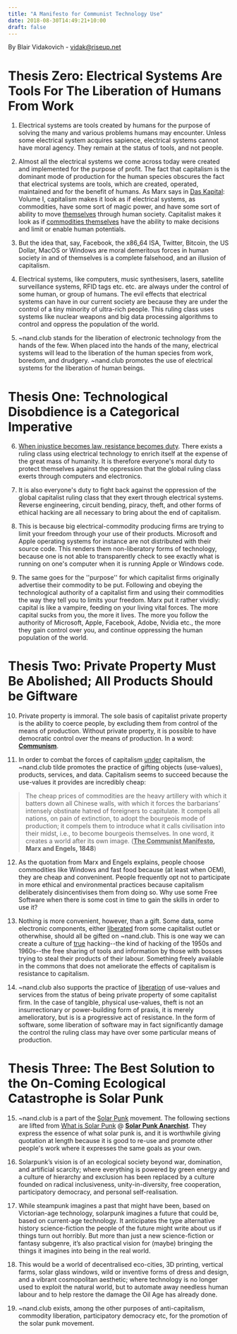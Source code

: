 ```yaml
---
title: "A Manifesto for Communist Technology Use"
date: 2018-08-30T14:49:21+10:00
draft: false
---
```


By Blair Vidakovich - vidak@riseup.net

# Thesis Zero:</font> Electrical Systems Are Tools For The Liberation of Humans From Work</h1>
        
1. Electrical systems are tools created by humans for the purpose of solving the many and various problems humans may encounter. Unless some electrical system acquires sapience, electrical systems cannot have moral agency. They remain at the status of tools, and not people.

2. Almost all the electrical systems we come across today were created and implemented for the purpose of profit. The fact that capitalism is the dominant mode of production for the human species obscures the fact that electrical systems are tools, which are created, operated, maintained and for the benefit of humans. As Marx says in <u>Das Kapital</u>: Volume I, capitalism makes it look as if electrical systems, as commodities, have some sort of magic power, and have some sort of ability to move <u>themselves</u> through human society. Capitalist makes it look as if <u>commodities themselves</u> have the ability to make decisions and limit or enable human potentials.

3. But the idea that, say, Facebook, the x86_64 ISA, Twitter, Bitcoin, the US Dollar, MacOS or Windows are moral demeritous forces in human society in and of themselves is a complete falsehood, and an illusion of capitalism.

4. Electrical systems, like computers, music synthesisers, lasers, satellite surveillance systems, RFID tags etc. etc. are always under the control of some human, or group of humans. The evil effects that electrical systems can have in our current society are because they are under the control of a tiny minority of ultra-rich people. This ruling class uses systems like nuclear weapons and big data processing algorithms to control and oppress the population of the world.

5. ~nand.club stands for the liberation of electronic technology from the hands of the few. When placed into the hands of the many, electrical systems will lead to the liberation of the human species from work, boredom, and drudgery. ~nand.club promotes the use of electrical systems for the liberation of human beings.

# Thesis One: Technological Disobdience is a Categorical Imperative

6. <u>When injustice becomes law, resistance becomes duty</u>. There exists a ruling class using electrical technology to enrich itself at the expense of the great mass of humanity. It is therefore everyone's moral duty to protect themselves against the oppression that the global ruling class exerts through computers and electronics.

7. It is also everyone's duty to fight back against the oppression of the global capitalist ruling class that they exert through electrical systems. Reverse engineering, circuit bending, piracy, theft, and other forms of ethical hacking are all necessary to bring about the end of capitalism.

8. This is because big electrical-commodity producing firms are trying to limit your freedom through your use of their products. Microsoft and Apple operating systems for instance are not distributed with their source code. This renders them non-liberatory forms of technology, because one is not able to transparently check to see exactly what is running on one's computer when it is running Apple or Windows code.

9. The same goes for the ''purpose'' for which capitalist firms originally advertise their commodity to be put. Following and obeying the technological authority of a capitalist firm and using their commodities the way they tell you to limits your freedom. Marx put it rather vividly: capital is like a vampire, feeding on your living vital forces. The more capital sucks from you, the more it lives. The more you follow the authority of Microsoft, Apple, Facebook, Adobe, Nvidia etc., the more they gain control over you, and continue oppressing the human population of the world.

# Thesis Two: Private Property Must Be Abolished; All Products Should be Giftware
    
10. Private property is immoral. The sole basis of capitalist private property is the ability to coerce people, by excluding them from control of the means of production. Without private property, it is possible to have democratic control over the means of production. In a word: <u><b>Communism</b></u>.

11. In order to combat the forces of capitalism <u>under</u> capitalism, the ~nand.club tilde promotes the practice of gifting objects (use-values), products, services, and data. Capitalism seems to succeed because the use-values it provides are incredibly cheap:

>The cheap prices of commodities are the heavy artillery with which it batters down all Chinese walls, with which it forces the barbarians’ intensely obstinate hatred of foreigners to capitulate. It compels all nations, on pain of extinction, to adopt the bourgeois mode of production; it compels them to introduce what it calls civilisation into their midst, i.e., to become bourgeois themselves. In one word, it creates a world after its own image. (<b><u>The Communist Manifesto</u>, Marx and Engels, 1848</b>)

12. As the quotation from Marx and Engels explains, people choose commodities like Windows and fast food because (at least when OEM), they are cheap and conveninent. People frequently opt not to participate in more ethical and environmental practices because capitalism deliberately disincentivises them from doing so. Why use some Free Software when there is some cost in time to gain the skills in order to use it?            

13. Nothing is more convenient, however, than a gift. Some data, some electronic components, either <u>liberated</u> from some capitalist outlet or otherwhise, should all be gifted on ~nand.club. This is one way we can create a culture of <u>true</u> hacking--the kind of hacking of the 1950s and 1960s--the free sharing of tools and information by those with bosses trying to steal their products of their labour. Something freely available in the commons that does not ameliorate the effects of capitalism is resistance to capitalism.

14. ~nand.club also supports the practice of <u>liberation</u> of use-values and services from the status of being private property of some capitalist firm. In the case of tangible, physical use-values, theft is not an insurrectionary or power-building form of praxis, it is merely amelioratory, but is is a progressive act of resistance. In the form of software, some liberation of software may in fact significantly damage the control the ruling class may have over some particular means of production.

# Thesis Three: The Best Solution to the On-Coming Ecological Catastrophe is Solar Punk
        
15. ~nand.club is a part of the <u>Solar Punk</u> movement. The following sections are lifted from <u>What is Solar Punk</u> @ <a href="https://solarpunkanarchists.com/2016/05/27/what-is-solarpunk/"><b>Solar Punk Anarchist</b></a>. They express the essence of what solar punk is, and it is worthwhile giving quotation at length because it is good to re-use and promote other people's work where it expresses the same goals as your own.

16. Solarpunk’s vision is of an ecological society beyond war, domination, and artificial scarcity; where everything is powered by green energy and a culture of hierarchy and exclusion has been replaced by a culture founded on radical inclusiveness, unity-in-diversity, free cooperation, participatory democracy, and personal self-realisation.

17. While steampunk imagines a past that might have been, based on Victorian-age technology, solarpunk imagines a future that could be, based on current-age technology. It anticipates the type alternative history science-fiction the people of the future might write about us if things turn out horribly. But more than just a new science-fiction or fantasy subgenre, it’s also practical vision for (maybe) bringing the things it imagines into being in the real world.

18. This would be a world of decentralised eco-cities, 3D printing, vertical farms, solar glass windows, wild or inventive forms of dress and design, and a vibrant cosmopolitan aesthetic; where technology is no longer used to exploit the natural world, but to automate away needless human labour and to help restore the damage the Oil Age has already done.

19. ~nand.club exists, among the other purposes of anti-capitalism, commodity liberation, participatory democracy etc, for the promotion of the solar punk movement.
